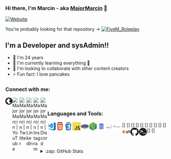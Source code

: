### Hi there, I'm Marcin - aka [MajorMarcin][website] 👋

[![Website](https://img.shields.io/badge/zelkowski.dev-UP-success?style=for-the-badge&logo=appveyor)](https://zelkowski.dev)

You're probably looking for that repository ->
[![FiveM_Roleplay](https://img.shields.io/github/languages/code-size/majormarcin/FiveM_Roleplay?label=FiveM_Roleplay&logo=github&style=for-the-badge)](https://github.com/majormarcin/FiveM_Roleplay)

## I'm a Developer and sysAdmin!!

- 🎉 I'm 24 years
- 🌱 I'm currently learning everything 🤣
- 👯 I'm looking to collaborate with other content creators
- ⚡ Fun fact: I love pancakes

### Connect with me:

[<img align="left" alt="zelkowski.dev" width="22px" src="https://raw.githubusercontent.com/iconic/open-iconic/master/svg/globe.svg" />][website]
[<img align="left" alt="MajorMarcin | YouTube" width="22px" src="https://cdn.jsdelivr.net/npm/simple-icons@v3/icons/youtube.svg" />][youtube]
[<img align="left" alt="MajorMarcin | Twitter" width="22px" src="https://cdn.jsdelivr.net/npm/simple-icons@v3/icons/twitter.svg" />][twitter]
[<img align="left" alt="MajorMarcin | LinkedIn" width="22px" src="https://cdn.jsdelivr.net/npm/simple-icons@v3/icons/linkedin.svg" />][linkedin]
[<img align="left" alt="MajorMarcin | Instagram" width="22px" src="https://cdn.jsdelivr.net/npm/simple-icons@v3/icons/instagram.svg" />][instagram]
[<img align="left" alt="MajorMarcin | Discord" width="22px" src="https://cdn.jsdelivr.net/npm/simple-icons@v3/icons/discord.svg" />][discord]
<br />

### Languages and Tools:

[<img align="left" alt="Visual Studio Code" width="26px" src="https://raw.githubusercontent.com/github/explore/80688e429a7d4ef2fca1e82350fe8e3517d3494d/topics/visual-studio-code/visual-studio-code.png" />]
[<img align="left" alt="HTML5" width="26px" src="https://raw.githubusercontent.com/github/explore/80688e429a7d4ef2fca1e82350fe8e3517d3494d/topics/html/html.png" />]
[<img align="left" alt="CSS3" width="26px" src="https://raw.githubusercontent.com/github/explore/80688e429a7d4ef2fca1e82350fe8e3517d3494d/topics/css/css.png" />]
[<img align="left" alt="JavaScript" width="26px" src="https://raw.githubusercontent.com/github/explore/80688e429a7d4ef2fca1e82350fe8e3517d3494d/topics/javascript/javascript.png" />]
[<img align="left" alt="PHP" width="26px" src="https://raw.githubusercontent.com/github/explore/80688e429a7d4ef2fca1e82350fe8e3517d3494d/topics/php/php.png" />]
[<img align="left" alt="Node.js" width="26px" src="https://raw.githubusercontent.com/github/explore/80688e429a7d4ef2fca1e82350fe8e3517d3494d/topics/nodejs/nodejs.png" />]
[<img align="left" alt="SQL" width="26px" src="https://raw.githubusercontent.com/github/explore/80688e429a7d4ef2fca1e82350fe8e3517d3494d/topics/sql/sql.png" />]
[<img align="left" alt="MySQL" width="26px" src="https://raw.githubusercontent.com/github/explore/80688e429a7d4ef2fca1e82350fe8e3517d3494d/topics/mysql/mysql.png" />]
[<img align="left" alt="MongoDB" width="26px" src="https://raw.githubusercontent.com/github/explore/80688e429a7d4ef2fca1e82350fe8e3517d3494d/topics/mongodb/mongodb.png" />]
[<img align="left" alt="Git" width="26px" src="https://raw.githubusercontent.com/github/explore/80688e429a7d4ef2fca1e82350fe8e3517d3494d/topics/git/git.png" />]
[<img align="left" alt="GitHub" width="26px" src="https://raw.githubusercontent.com/github/explore/78df643247d429f6cc873026c0622819ad797942/topics/github/github.png" />]
[<img align="left" alt="Terminal" width="26px" src="https://raw.githubusercontent.com/github/explore/80688e429a7d4ef2fca1e82350fe8e3517d3494d/topics/terminal/terminal.png" />]

<br />
<br />

<details>
  <summary>:zap: GitHub Stats</summary>

  <img align="left" alt="MajorMarcin's GitHub Stats" src="https://github-readme-stats.codestackr.vercel.app/api?username=majormarcin&show_icons=true&hide_border=true" />

</details>

[website]: https://zelkowski.dev
[discord]: https://discord.gg/cyJtwG6
[twitter]: https://twitter.com/MajorMarcin
[youtube]: https://youtube.com/c/majormarcin
[instagram]: https://instagram.com/majormarcin
[linkedin]: https://www.linkedin.com/in/majormarcin/
